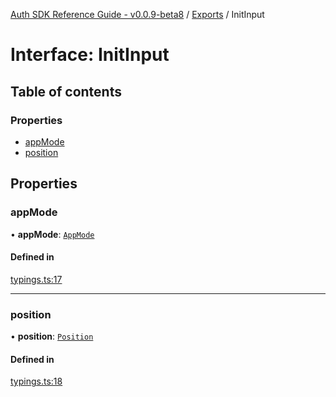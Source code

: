 [Auth SDK Reference Guide - v0.0.9-beta8](../README.md) / [Exports](../modules.md) / InitInput

# Interface: InitInput

## Table of contents

### Properties

- [appMode](InitInput.md#appmode)
- [position](InitInput.md#position)

## Properties

### appMode

• **appMode**: [`AppMode`](../enums/AppMode.md)

#### Defined in

[typings.ts:17](https://github.com/arcana-network/auth/blob/main/src/typings.ts#L17)

---

### position

• **position**: [`Position`](../modules.md#position)

#### Defined in

[typings.ts:18](https://github.com/arcana-network/auth/blob/main/src/typings.ts#L18)
